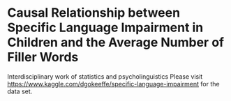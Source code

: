 # Causal Relationship between Specific Language Impairment in Children and the Average Number of Filler Words
Interdisciplinary work of statistics and psycholinguistics
Please visit https://www.kaggle.com/dgokeeffe/specific-language-impairment for the data set.
